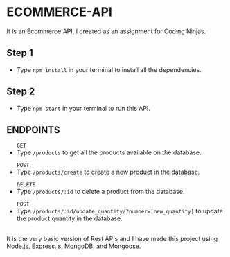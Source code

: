 

# ECOMMERCE-API

It is an Ecommerce API, I created as an assignment for Coding Ninjas.

<h2>Step 1</h2>
<ul>
<li>Type <code>npm install</code> in your terminal to install all the dependencies.</li>
</ul>

<h2>Step 2</h2>
<ul>
<li>Type <code>npm start</code> in your terminal to run this API.</li>
</ul>

<h2>ENDPOINTS</h2>
<ul>
<code>GET</code>
<li>Type <code>/products</code> to get all the products available on the database.</li>
</ul>


<ul>
<code>POST</code>
<li>Type <code>/products/create</code> to create a new product in the database.</li>
</ul>

<ul>
<code>DELETE</code>
<li>Type <code>/products/:id</code> to delete a product from the database.</li>
</ul>

<ul>
<code>POST</code>
<li>Type <code>/products/:id/update_quantity/?number=[new_quantity]</code> to update the product quantity in the database.</li>
</ul>

<h2></h2>
<p>It is the very basic version of Rest APIs and I have made this project using Node.js, Express.js, MongoDB, and Mongoose.</p>

